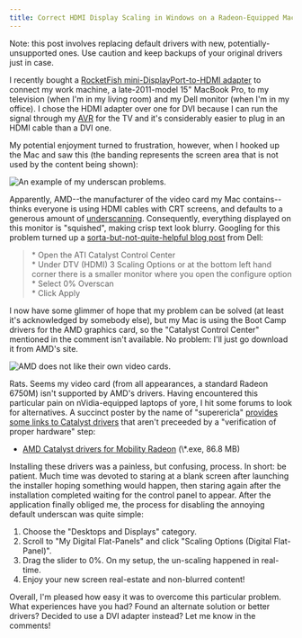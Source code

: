 ```yaml
---
title: Correct HDMI Display Scaling in Windows on a Radeon-Equipped MacBook Pro
---
```


<p>Note: this post involves replacing default drivers with new, potentially-unsupported ones. Use caution and keep backups of your original drivers just in case.</p>

<p>I recently bought a <a href="http://www.bestbuy.com/site/Rocketfish%26%23153%3B+-+Mini+Display+Port-to-HDMI+Adapter/2343706.p?id=1218321954502&amp;skuId=2343706&amp;st=hdmi%20rocketfish&amp;cp=1&amp;lp=12">RocketFish mini-DisplayPort-to-HDMI adapter</a> to connect my work machine, a late-2011-model 15" MacBook Pro, to my television (when I'm in my living room) and my Dell monitor (when I'm in my office). I chose the HDMI adapter over one for DVI because I can run the signal through my <a href="http://en.wikipedia.org/wiki/AV_receiver">AVR</a> for the TV and it's considerably easier to plug in an HDMI cable than a DVI one.</p>

<p>My potential enjoyment turned to frustration, however, when I hooked up the Mac and saw this (the banding represents the screen area that is not used by the content being shown):</p>

<p><img src="$/2012-04-24-01.jpg" alt="An example of my underscan problems." /></p>

<p>Apparently, AMD--the manufacturer of the video card my Mac contains--thinks everyone is using HDMI cables with CRT screens, and defaults to a generous amount of <a href="http://en.wikipedia.org/wiki/Underscan">underscanning</a>. Consequently, everything displayed on this monitor is "squished", making crisp text look blurry. Googling for this problem turned up a <a href="http://en.community.dell.com/support-forums/peripherals/f/3529/t/19445467.aspx">sorta-but-not-quite-helpful blog post</a> from Dell:</p>

<blockquote>* Open the ATI Catalyst Control Center<br />
  * Under DTV (HDMI) 3 Scaling Options or at the bottom left hand corner there is a smaller monitor where you open the configure option<br />
  * Select 0% Overscan<br />
  * Click Apply
</blockquote>

<p>I now have some glimmer of hope that my problem can be solved (at least it's acknowledged by somebody else), but my Mac is using the Boot Camp drivers for the AMD graphics card, so the "Catalyst Control Center" mentioned in the comment isn't available. No problem: I'll just go download it from AMD's site.</p>

<p><img src="$/2012-04-24-02.png" alt="AMD does not like their own video cards." /></p>

<p>Rats. Seems my video card (from all appearances, a standard Radeon 6750M) isn't supported by AMD's drivers. Having encountered this particular pain on nVidia-equipped laptops of yore, I hit some forums to look for alternatives. A succinct poster by the name of "superericla" <a href="http://forums.macrumors.com/showpost.php?p=13292436&amp;postcount=3">provides some links to Catalyst drivers</a> that aren't preceeded by a "verification of proper hardware" step:</p>

* <a href="http://www2.ati.com/DRIVERS/mobile/11-6_mobility_vista_win7_64_dd_ccc_ocl.exe">AMD Catalyst drivers for Mobility Radeon</a> (&#92;*.exe, 86.8 MB)</li>

Installing these drivers was a painless, but confusing, process. In short: be patient. Much time was devoted to staring at a blank screen after launching the installer hoping something would happen, then staring again after the installation completed waiting for the control panel to appear. After the application finally obliged me, the process for disabling the annoying default underscan was quite simple:

1. Choose the "Desktops and Displays" category.
1. Scroll to "My Digital Flat-Panels" and click "Scaling Options (Digital Flat-Panel)".
1. Drag the slider to 0%. On my setup, the un-scaling happened in real-time.
1. Enjoy your new screen real-estate and non-blurred content!

<p>Overall, I'm pleased how easy it was to overcome this particular problem. What experiences have you had? Found an alternate solution or better drivers? Decided to use a DVI adapter instead? Let me know in the comments!</p>
